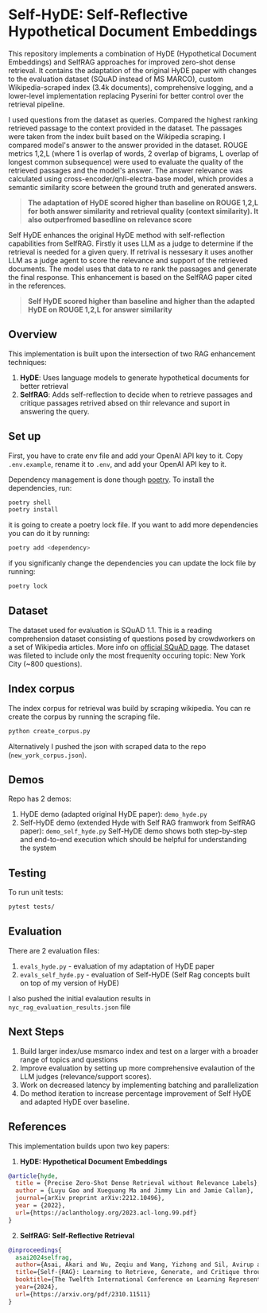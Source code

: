 # Self-HyDE: Self-Reflective Hypothetical Document Embeddings

This repository implements a combination of HyDE (Hypothetical Document Embeddings) and SelfRAG approaches for improved zero-shot dense retrieval. It contains the adaptation of the original HyDE paper with changes to the evaluation dataset (SQuAD instead of MS MARCO), custom Wikipedia-scraped index (3.4k documents), comprehensive logging, and a lower-level implementation replacing Pyserini for better control over the retrieval pipeline. 

I used questions from the dataset as queries. Compared the highest ranking retrieved passage to the context provided in the dataset. The passages were taken from the index built based on the Wikipedia scraping. I compared model's answer to the answer provided in the dataset. ROUGE metrics 1,2,L (where 1 is overlap of words, 2 overlap of bigrams, L overlap of longest common subsequence) were used to evaluate the quality of the retrieved passages and the model's answer. The answer relevance was calculated using cross-encoder/qnli-electra-base model, which provides a semantic similarity score between the ground truth and generated answers.

> **The adaptation of HyDE scored higher than baseline on ROUGE 1,2,L for both answer similarity and retrieval quality (context similarity). It also outperfromed basedline on relevance score**

Self HyDE enhances the original HyDE method with self-reflection capabilities from SelfRAG.
Firstly it uses LLM as a judge to determine if the retrieval is needed for a given query. If retrival is nessesary it uses another LLM as a judge agent to score the relevance and support of the retrieved documents. The model uses that data to re rank the passages and generate the final response. This enhancement is based on the SelfRAG paper cited in the references. 

> **Self HyDE scored higher than baseline and higher than the adapted HyDE on ROUGE 1,2,L for answer similarity**

## Overview

This implementation is built upon the intersection of two RAG enhancement techniques:
1. **HyDE**: Uses language models to generate hypothetical documents for better retrieval
2. **SelfRAG**: Adds self-reflection to decide when to retrieve passages and critique passages retrived absed on thir relevance and suport in answering the query.  

## Set up

First, you have to crate env file and add your OpenAI API key to it.
Copy `.env.example`, rename it to `.env`, and add your OpenAI API key to it.

Dependency management is done though [poetry](https://python-poetry.org/). To install the dependencies, run:

```bash
poetry shell 
poetry install
```

it is going to create a poetry lock file. If you want to add more dependencies you can do it by running:

```bash
poetry add <dependency>
```
if you significanly change the dependencies you can update the lock file by running:
```bash
poetry lock
```

## Dataset 

The dataset used for evaluation is SQuAD 1.1. 
This is a reading comprehension dataset consisting of questions posed by crowdworkers on a set of Wikipedia articles. 
More info on [official SQuAD page](https://rajpurkar.github.io/SQuAD-explorer/). The dataset was fileted to include only the most frequenlty occuring topic: New York City (~800 questions). 

## Index corpus

The index corpus for retrieval was build by scraping wikipedia. You can re create the corpus by running the scraping file. 

```bash
python create_corpus.py
```

Alternatively I pushed the json with scraped data to the repo (`new_york_corpus.json`).

## Demos

Repo has 2 demos: 
1. HyDE demo (adapted original HyDE paper): `demo_hyde.py`
2. Self-HyDE demo (extended Hyde with Self RAG framwork from SelfRAG paper): `demo_self_hyde.py`
Self-HyDE demo shows both step-by-step and end-to-end execution which should be helpful for understanding the system

## Testing

To run unit tests:
```bash
pytest tests/
```

## Evaluation

There are 2 evaluation files:
1. `evals_hyde.py` - evaluation of my adaptation of HyDE paper
2. `evals_self_hyde.py` - evaluation of Self-HyDE (Self Rag concepts built on top of my version of HyDE)

I also pushed the initial evalaution results in `nyc_rag_evaluation_results.json` file

## Next Steps

1. Build larger index/use msmarco index and test on a larger with a broader range of topics and questions
2. Improve evaluation by setting up more comprehensive evalaution of the LLM judges (relevance/support scores). 
3. Work on decreased latency by implementing batching and parallelization 
4. Do method iteration to increase percentage improvement of Self HyDE and adapted HyDE over baseline. 

## References

This implementation builds upon two key papers:

1. **HyDE: Hypothetical Document Embeddings**
```bibtex
@article{hyde,
  title = {Precise Zero-Shot Dense Retrieval without Relevance Labels},
  author = {Luyu Gao and Xueguang Ma and Jimmy Lin and Jamie Callan},
  journal={arXiv preprint arXiv:2212.10496},
  year = {2022},
  url={https://aclanthology.org/2023.acl-long.99.pdf}
}
```

2. **SelfRAG: Self-Reflective Retrieval**
```bibtex
@inproceedings{
  asai2024selfrag,
  author={Asai, Akari and Wu, Zeqiu and Wang, Yizhong and Sil, Avirup and Hajishirzi, Hannaneh},
  title={Self-{RAG}: Learning to Retrieve, Generate, and Critique through Self-Reflection},
  booktitle={The Twelfth International Conference on Learning Representations},
  year={2024},
  url={https://arxiv.org/pdf/2310.11511}
}
```



